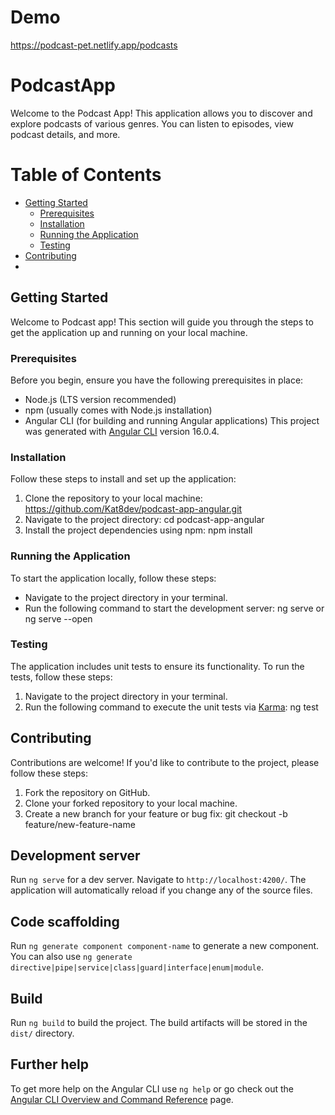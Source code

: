 # Demo 
  <a href="https://podcast-pet.netlify.app/podcasts" target="_blank">https://podcast-pet.netlify.app/podcasts</a>
# PodcastApp
Welcome to the Podcast App! This application allows you to discover and explore podcasts of various genres. You can listen to episodes, view podcast details, and more.

# Table of Contents
- [Getting Started](#getting-started)
  - [Prerequisites](#prerequisites)
  - [Installation](#installation)
  - [Running the Application](#running-the-application)
  - [Testing](#testing)
- [Contributing](#contributing)
- 
## Getting Started

Welcome to Podcast app! This section will guide you through the steps to get the application up and running on your local machine.

### Prerequisites

Before you begin, ensure you have the following prerequisites in place:
- Node.js (LTS version recommended)
- npm (usually comes with Node.js installation)
- Angular CLI (for building and running Angular applications)
  This project was generated with [Angular CLI](https://github.com/angular/angular-cli) version 16.0.4.

### Installation

Follow these steps to install and set up the application:

1. Clone the repository to your local machine: https://github.com/Kat8dev/podcast-app-angular.git
2. Navigate to the project directory: cd podcast-app-angular
3. Install the project dependencies using npm: npm install

### Running the Application

To start the application locally, follow these steps:

- Navigate to the project directory in your terminal.
- Run the following command to start the development server: ng serve  or ng serve --open

### Testing

The application includes unit tests to ensure its functionality. To run the tests, follow these steps:

1. Navigate to the project directory in your terminal.
2. Run the following command to execute the unit tests via [Karma](https://karma-runner.github.io): ng test

## Contributing

Contributions are welcome! If you'd like to contribute to the project, please follow these steps:

1. Fork the repository on GitHub.
2. Clone your forked repository to your local machine.
3. Create a new branch for your feature or bug fix: git checkout -b feature/new-feature-name

## Development server

Run `ng serve` for a dev server. Navigate to `http://localhost:4200/`. The application will automatically reload if you change any of the source files.

## Code scaffolding

Run `ng generate component component-name` to generate a new component. You can also use `ng generate directive|pipe|service|class|guard|interface|enum|module`.

## Build

Run `ng build` to build the project. The build artifacts will be stored in the `dist/` directory.

## Further help

To get more help on the Angular CLI use `ng help` or go check out the [Angular CLI Overview and Command Reference](https://angular.io/cli) page.
